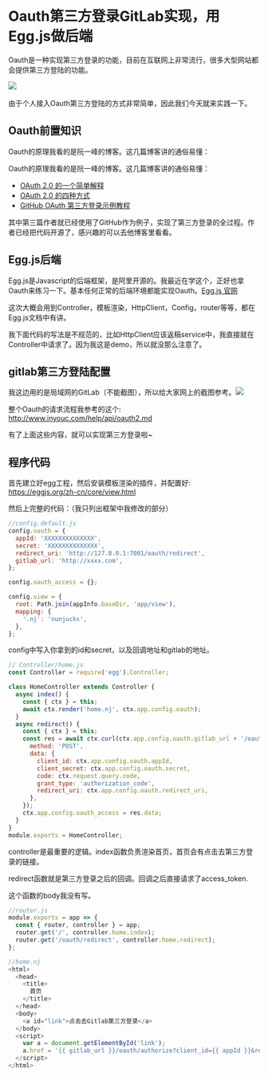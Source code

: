 # Oauth第三方登录GitLab实现，用Egg.js做后端

Oauth是一种实现第三方登录的功能，目前在互联网上非常流行，很多大型网站都会提供第三方登陆的功能。

​​![](/2021/oauth-1.png)

由于个人接入Oauth第三方登陆的方式非常简单，因此我们今天就来实践一下。

## Oauth前置知识
Oauth的原理我看的是阮一峰的博客。这几篇博客讲的通俗易懂：

Oauth的原理我看的是阮一峰的博客。这几篇博客讲的通俗易懂：
* [OAuth 2.0 的一个简单解释](http://www.ruanyifeng.com/blog/2019/04/oauth_design.html)
* [OAuth 2.0 的四种方式](http://www.ruanyifeng.com/blog/2019/04/oauth-grant-types.html)
* [GitHub OAuth 第三方登录示例教程](http://www.ruanyifeng.com/blog/2019/04/github-oauth.html)

其中第三篇作者就已经使用了GitHub作为例子，实现了第三方登录的全过程。作者已经把代码开源了，感兴趣的可以去他博客里看看。

## Egg.js后端
Egg.js是Javascript的后端框架，是阿里开源的。我最近在学这个，正好也拿Oauth来练习一下。基本任何正常的后端环境都能实现Oauth。[Egg.js 官网](https://eggjs.org/zh-cn/)

这次大概会用到Controller，模板渲染，HttpClient，Config，router等等，都在Egg.js文档中有讲。

我下面代码的写法是不规范的，比如HttpClient应该返稿service中，我直接就在Controller中请求了。因为我这是demo，所以就没那么注意了。

## gitlab第三方登陆配置
我这边用的是局域网的GitLab（不能截图），所以给大家网上的截图参考。
​​![](/2021/oauth-2.png)

整个Oauth的请求流程我参考的这个: http://www.inyouc.com/help/api/oauth2.md

有了上面这些内容，就可以实现第三方登录啦~

## 程序代码
首先建立好egg工程，然后安装模板渲染的插件，并配置好: https://eggjs.org/zh-cn/core/view.html

然后上完整的代码：（我只列出框架中我修改的部分）
```js
//config.default.js
config.oauth = {
  appId: 'XXXXXXXXXXXXXX',
  secret: 'XXXXXXXXXXXXXX',
  redirect_uri: 'http://127.0.0.1:7001/oauth/redirect',
  gitlab_url: 'http://xxxx.com',
};

config.oauth_access = {};

config.view = {
  root: Path.join(appInfo.baseDir, 'app/view'),
  mapping: {
    '.nj': 'nunjucks',
  },
};
```
config中写入你拿到的id和secret，以及回调地址和gitlab的地址。

```js
// Controller/home.js
const Controller = require('egg').Controller;

class HomeController extends Controller {
  async index() {
    const { ctx } = this;
    await ctx.render('home.nj', ctx.app.config.oauth);
  }
  async redirect() {
    const { ctx } = this;
    const res = await ctx.curl(ctx.app.config.oauth.gitlab_url + '/oauth/token', {
      method: 'POST',
      data: {
        client_id: ctx.app.config.oauth.appId,
        client_secret: ctx.app.config.oauth.secret,
        code: ctx.request.query.code,
        grant_type: 'authorization_code',
        redirect_uri: ctx.app.config.oauth.redirect_uri,
      },
    });
    ctx.app.config.oauth_access = res.data;
  }
}
module.exports = HomeController;
```
​controller是最重要的逻辑。index函数负责渲染首页，首页会有点击去第三方登录的链接。

redirect函数就是第三方登录之后的回调。回调之后直接请求了access_token.

这个函数的body我没有写。

```js
//router.js
module.exports = app => {
  const { router, controller } = app;
  router.get('/', controller.home.index);
  router.get('/oauth/redirect', controller.home.redirect);
};
```

```js
//home.nj
<html>
  <head>
    <title>
      首页
    </title>
  </head>
  <body>
    <a id="link">点击去Gitlab第三方登录</a>
  </body>
  <script>
    var a = document.getElementById('link');
    a.href = '{{ gitlab_url }}/oauth/authorize?client_id={{ appId }}&redirect_uri={{ redirect_uri }}&response_type=code';
  </script>
</html>
```
